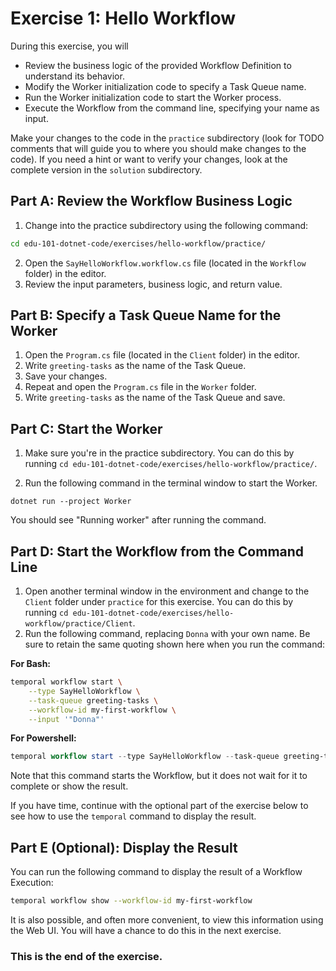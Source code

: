 # Exercise 1: Hello Workflow

During this exercise, you will

- Review the business logic of the provided Workflow Definition to understand its behavior.
- Modify the Worker initialization code to specify a Task Queue name.
- Run the Worker initialization code to start the Worker process.
- Execute the Workflow from the command line, specifying your name as input.

Make your changes to the code in the `practice` subdirectory (look for TODO
comments that will guide you to where you should make changes to the code).
If you need a hint or want to verify your changes, look at the complete version
in the `solution` subdirectory.

## Part A: Review the Workflow Business Logic

1. Change into the practice subdirectory using the following command:

```bash
cd edu-101-dotnet-code/exercises/hello-workflow/practice/
```

2. Open the `SayHelloWorkflow.workflow.cs` file (located in the `Workflow` folder)
   in the editor.
3. Review the input parameters, business logic, and return value.

## Part B: Specify a Task Queue Name for the Worker

1. Open the `Program.cs` file (located in the `Client` folder) in the editor.
2. Write `greeting-tasks` as the name of the Task Queue.
3. Save your changes.
4. Repeat and open the `Program.cs` file in the `Worker` folder.
5. Write `greeting-tasks` as the name of the Task Queue and save.

## Part C: Start the Worker

1. Make sure you're in the practice subdirectory. You can do this by
   running `cd edu-101-dotnet-code/exercises/hello-workflow/practice/`.

2. Run the following command in the terminal window to start the Worker.

```
dotnet run --project Worker
```

You should see "Running worker" after running the command.

## Part D: Start the Workflow from the Command Line

1. Open another terminal window in the environment and change to the
   `Client` folder under `practice` for this exercise. You can do this by
   running `cd edu-101-dotnet-code/exercises/hello-workflow/practice/Client`.
2. Run the following command, replacing `Donna` with your own name.
   Be sure to retain the same quoting shown here when you run the command:

**For Bash:**

```bash
temporal workflow start \
    --type SayHelloWorkflow \
    --task-queue greeting-tasks \
    --workflow-id my-first-workflow \
    --input '"Donna"'
```

**For Powershell:**

```powershell
temporal workflow start --type SayHelloWorkflow --task-queue greeting-tasks --workflow-id my-first-workflow --input '"Donna"'
```

Note that this command starts the Workflow, but it does not wait for
it to complete or show the result.

If you have time, continue with the optional part of the exercise
below to see how to use the `temporal` command to display the result.

## Part E (Optional): Display the Result

You can run the following command to display the result of a Workflow Execution:

```bash
temporal workflow show --workflow-id my-first-workflow
```

It is also possible, and often more convenient, to view this information using
the Web UI. You will have a chance to do this in the next exercise.

### This is the end of the exercise.
